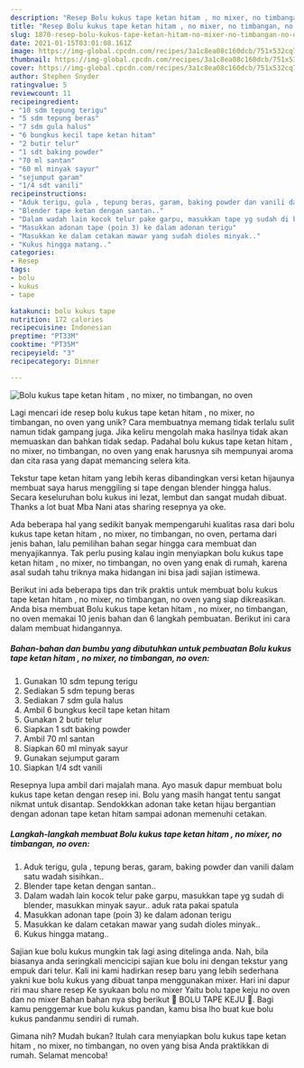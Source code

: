 ```yaml
---
description: "Resep Bolu kukus tape ketan hitam , no mixer, no timbangan, no oven yang Bisa Manjain Lidah"
title: "Resep Bolu kukus tape ketan hitam , no mixer, no timbangan, no oven yang Bisa Manjain Lidah"
slug: 1870-resep-bolu-kukus-tape-ketan-hitam-no-mixer-no-timbangan-no-oven-yang-bisa-manjain-lidah
date: 2021-01-15T03:01:08.161Z
image: https://img-global.cpcdn.com/recipes/3a1c8ea08c160dcb/751x532cq70/bolu-kukus-tape-ketan-hitam-no-mixer-no-timbangan-no-oven-foto-resep-utama.jpg
thumbnail: https://img-global.cpcdn.com/recipes/3a1c8ea08c160dcb/751x532cq70/bolu-kukus-tape-ketan-hitam-no-mixer-no-timbangan-no-oven-foto-resep-utama.jpg
cover: https://img-global.cpcdn.com/recipes/3a1c8ea08c160dcb/751x532cq70/bolu-kukus-tape-ketan-hitam-no-mixer-no-timbangan-no-oven-foto-resep-utama.jpg
author: Stephen Snyder
ratingvalue: 5
reviewcount: 11
recipeingredient:
- "10 sdm tepung terigu"
- "5 sdm tepung beras"
- "7 sdm gula halus"
- "6 bungkus kecil tape ketan hitam"
- "2 butir telur"
- "1 sdt baking powder"
- "70 ml santan"
- "60 ml minyak sayur"
- "sejumput garam"
- "1/4 sdt vanili"
recipeinstructions:
- "Aduk terigu, gula , tepung beras, garam, baking powder dan vanili dalam satu wadah sisihkan.."
- "Blender tape ketan dengan santan.."
- "Dalam wadah lain kocok telur pake garpu, masukkan tape yg sudah di blender, masukkan minyak sayur.. aduk rata pakai spatula"
- "Masukkan adonan tape (poin 3) ke dalam adonan terigu"
- "Masukkan ke dalam cetakan mawar yang sudah dioles minyak.."
- "Kukus hingga matang.."
categories:
- Resep
tags:
- bolu
- kukus
- tape

katakunci: bolu kukus tape 
nutrition: 172 calories
recipecuisine: Indonesian
preptime: "PT33M"
cooktime: "PT35M"
recipeyield: "3"
recipecategory: Dinner

---
```



![Bolu kukus tape ketan hitam , no mixer, no timbangan, no oven](https://img-global.cpcdn.com/recipes/3a1c8ea08c160dcb/751x532cq70/bolu-kukus-tape-ketan-hitam-no-mixer-no-timbangan-no-oven-foto-resep-utama.jpg)

Lagi mencari ide resep bolu kukus tape ketan hitam , no mixer, no timbangan, no oven yang unik? Cara membuatnya memang tidak terlalu sulit namun tidak gampang juga. Jika keliru mengolah maka hasilnya tidak akan memuaskan dan bahkan tidak sedap. Padahal bolu kukus tape ketan hitam , no mixer, no timbangan, no oven yang enak harusnya sih mempunyai aroma dan cita rasa yang dapat memancing selera kita.

Tekstur tape ketan hitam yang lebih keras dibandingkan versi ketan hijaunya membuat saya harus menggiling si tape dengan blender hingga halus. Secara keseluruhan bolu kukus ini lezat, lembut dan sangat mudah dibuat. Thanks a lot buat Mba Nani atas sharing resepnya ya oke.

Ada beberapa hal yang sedikit banyak mempengaruhi kualitas rasa dari bolu kukus tape ketan hitam , no mixer, no timbangan, no oven, pertama dari jenis bahan, lalu pemilihan bahan segar hingga cara membuat dan menyajikannya. Tak perlu pusing kalau ingin menyiapkan bolu kukus tape ketan hitam , no mixer, no timbangan, no oven yang enak di rumah, karena asal sudah tahu triknya maka hidangan ini bisa jadi sajian istimewa.


Berikut ini ada beberapa tips dan trik praktis untuk membuat bolu kukus tape ketan hitam , no mixer, no timbangan, no oven yang siap dikreasikan. Anda bisa membuat Bolu kukus tape ketan hitam , no mixer, no timbangan, no oven memakai 10 jenis bahan dan 6 langkah pembuatan. Berikut ini cara dalam membuat hidangannya.

<!--inarticleads1-->

##### Bahan-bahan dan bumbu yang dibutuhkan untuk pembuatan Bolu kukus tape ketan hitam , no mixer, no timbangan, no oven:

1. Gunakan 10 sdm tepung terigu
1. Sediakan 5 sdm tepung beras
1. Sediakan 7 sdm gula halus
1. Ambil 6 bungkus kecil tape ketan hitam
1. Gunakan 2 butir telur
1. Siapkan 1 sdt baking powder
1. Ambil 70 ml santan
1. Siapkan 60 ml minyak sayur
1. Gunakan sejumput garam
1. Siapkan 1/4 sdt vanili


Resepnya lupa ambil dari majalah mana. Ayo masuk dapur membuat bolu kukus tape ketan dengan resep ini. Bolu yang masih hangat tentu sangat nikmat untuk disantap. Sendokkkan adonan take ketan hijau bergantian dengan adonan tape ketan hitam sampai adonan memenuhi cetakan. 

<!--inarticleads2-->

##### Langkah-langkah membuat Bolu kukus tape ketan hitam , no mixer, no timbangan, no oven:

1. Aduk terigu, gula , tepung beras, garam, baking powder dan vanili dalam satu wadah sisihkan..
1. Blender tape ketan dengan santan..
1. Dalam wadah lain kocok telur pake garpu, masukkan tape yg sudah di blender, masukkan minyak sayur.. aduk rata pakai spatula
1. Masukkan adonan tape (poin 3) ke dalam adonan terigu
1. Masukkan ke dalam cetakan mawar yang sudah dioles minyak..
1. Kukus hingga matang..


Sajian kue bolu kukus mungkin tak lagi asing ditelinga anda. Nah, bila biasanya anda seringkali mencicipi sajian kue bolu ini dengan tekstur yang empuk dari telur. Kali ini kami hadirkan resep baru yang lebih sederhana yakni kue bolu kukus yang dibuat tanpa menggunakan mixer. Hari ini dapur riri mau share resep Ke syukaan bolu no mixer Yaitu bolu tape keju no oven dan no mixer Bahan bahan nya sbg berikut 🥞 BOLU TAPE KEJU 🥞. Bagi kamu penggemar kue bolu kukus pandan, kamu bisa lho buat kue bolu kukus pandanmu sendiri di rumah. 

Gimana nih? Mudah bukan? Itulah cara menyiapkan bolu kukus tape ketan hitam , no mixer, no timbangan, no oven yang bisa Anda praktikkan di rumah. Selamat mencoba!
